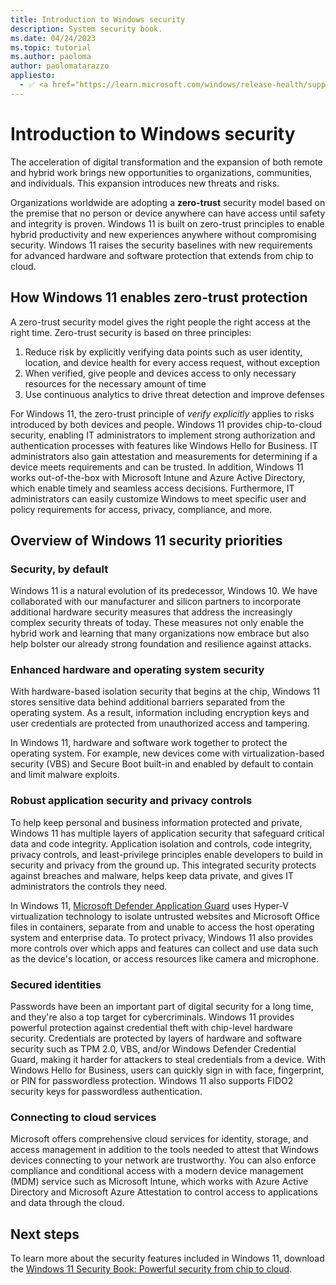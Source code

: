 ```yaml
---
title: Introduction to Windows security
description: System security book.
ms.date: 04/24/2023
ms.topic: tutorial
ms.author: paoloma
author: paolomatarazzo
appliesto:
  - ✅ <a href="https://learn.microsoft.com/windows/release-health/supported-versions-windows-client" target="_blank">Windows 11</a>
---
```


# Introduction to Windows security

The acceleration of digital transformation and the expansion of both remote and hybrid work brings new opportunities to organizations, communities, and individuals. This expansion introduces new threats and risks.

Organizations worldwide are adopting a **zero-trust** security model based on the premise that no person or device anywhere can have access until safety and integrity is proven. Windows 11 is built on zero-trust principles to enable hybrid productivity and new experiences anywhere without compromising security. Windows 11 raises the security baselines with new requirements for advanced hardware and software protection that extends from chip to cloud.

## How Windows 11 enables zero-trust protection

A zero-trust security model gives the right people the right access at the right time. Zero-trust security is based on three principles:

1. Reduce risk by explicitly verifying data points such as user identity, location, and device health for every access request, without exception
1. When verified, give people and devices access to only necessary resources for the necessary amount of time
1. Use continuous analytics to drive threat detection and improve defenses

For Windows 11, the zero-trust principle of *verify explicitly* applies to risks introduced by both devices and people. Windows 11 provides chip-to-cloud security, enabling IT administrators to implement strong authorization and authentication processes with features like Windows Hello for Business. IT administrators also gain attestation and measurements for determining if a device meets requirements and can be trusted. In addition, Windows 11 works out-of-the-box with Microsoft Intune and Azure Active Directory, which enable timely and seamless access decisions. Furthermore, IT administrators can easily customize Windows to meet specific user and policy requirements for access, privacy, compliance, and more.

## Overview of Windows 11 security priorities

### Security, by default

Windows 11 is a natural evolution of its predecessor, Windows 10. We have collaborated with our manufacturer and silicon partners to incorporate additional hardware security measures that address the increasingly complex security threats of today. These measures not only enable the hybrid work and learning that many organizations now embrace but also help bolster our already strong foundation and resilience against attacks.

### Enhanced hardware and operating system security

With hardware-based isolation security that begins at the chip, Windows 11 stores sensitive data behind additional barriers separated from the operating system. As a result, information including encryption keys and user credentials are protected from unauthorized access and tampering.

In Windows 11, hardware and software work together to protect the operating system. For example, new devices come with virtualization-based security (VBS) and Secure Boot built-in and enabled by default to contain and limit malware exploits.

### Robust application security and privacy controls

To help keep personal and business information protected and private, Windows 11 has multiple layers of application security that safeguard critical data and code integrity. Application isolation and controls, code integrity, privacy controls, and least-privilege principles enable developers to build in security and privacy from the ground up. This integrated security protects against breaches and malware, helps keep data private, and gives IT administrators the controls they need.

In Windows 11, [Microsoft Defender Application Guard](/windows-hardware/design/device-experiences/oem-app-guard) uses Hyper-V virtualization technology to isolate untrusted websites and Microsoft Office files in containers, separate from and unable to access the host operating system and enterprise data. To protect privacy, Windows 11 also provides more controls over which apps and features can collect and use data such as the device's location, or access resources like camera and microphone.

### Secured identities

Passwords have been an important part of digital security for a long time, and they're also a top target for cybercriminals. Windows 11 provides powerful protection against credential theft with chip-level hardware security. Credentials are protected by layers of hardware and software security such as TPM 2.0, VBS, and/or Windows Defender Credential Guard, making it harder for attackers to steal credentials from a device. With Windows Hello for Business, users can quickly sign in with face, fingerprint, or PIN for passwordless protection. Windows 11 also supports FIDO2 security keys for passwordless authentication.

### Connecting to cloud services

Microsoft offers comprehensive cloud services for identity, storage, and access management in addition to the tools needed to attest that Windows devices connecting to your network are trustworthy. You can also enforce compliance and conditional access with a modern device management (MDM) service such as Microsoft Intune, which works with Azure Active Directory and Microsoft Azure Attestation to control access to applications and data through the cloud.

## Next steps

To learn more about the security features included in Windows 11, download the [Windows 11 Security Book: Powerful security from chip to cloud](https://aka.ms/Windows11SecurityBook).
